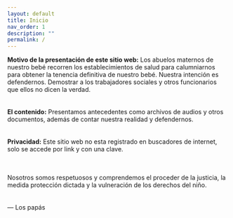 ```yaml
---
layout: default
title: Inicio
nav_order: 1
description: ""
permalink: /
---
```


<b>Motivo de la presentación de este sitio web:</b>
Los abuelos maternos de nuestro bebé recorren los establecimientos de salud para calumniarnos para obtener la tenencia definitiva de nuestro bebé. Nuestra intención es defendernos. Demostrar a los trabajadores sociales y otros funcionarios que ellos no dicen la verdad.
<br><br><br>
<b>El contenido:</b>
Presentamos antecedentes como archivos de audios y otros documentos, además de contar nuestra realidad y defendernos.
<br><br><br>
<b>Privacidad:</b> Este sitio web no esta registrado en buscadores de internet, solo se accede por link y con una clave.
<br><br><br>


Nosotros somos respetuosos y comprendemos el proceder de la justicia, la medida protección dictada y la vulneración de los derechos del niño.
<br><br><br>
 — Los papás

